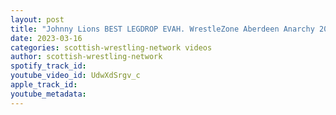 ```yaml
---
layout: post
title: "Johnny Lions BEST LEGDROP EVAH. WrestleZone Aberdeen Anarchy 2019"
date: 2023-03-16
categories: scottish-wrestling-network videos
author: scottish-wrestling-network
spotify_track_id: 
youtube_video_id: UdwXdSrgv_c
apple_track_id: 
youtube_metadata: 
---
```

